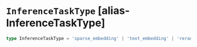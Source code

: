 # `InferenceTaskType` [alias-InferenceTaskType]
```typescript
type InferenceTaskType = 'sparse_embedding' | 'text_embedding' | 'rerank' | 'completion' | 'chat_completion';
```
